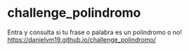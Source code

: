 # challenge_polindromo
Entra y consulta si tu frase o palabra es un políndromo o no!
https://danielvm19.github.io/challenge_polindromo/
